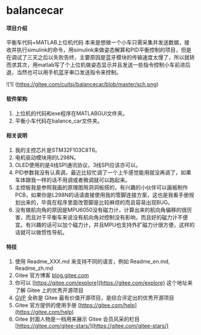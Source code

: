 # balancecar

#### 项目介绍
平衡车代码+MATLAB上位机代码
本来是想做一个小车只需采集并发送数据，接收并执行simulink的命令，用simulink来做姿态解算和PID平衡控制的项目，但是在调试了三天之后以失败告终，主要原因是蓝牙模块的传输速度太慢了，所以就转而求其次，用matlab写了个上位机做姿态显示并且发送一些指令控制小车前进后退，当然也可以用手机蓝牙串口发送指令来控制。

![1] (https://gitee.com/cuitsj/balancecar/blob/master/sch.png)

#### 软件架构
1. 上位机的代码和exe程序在MATLABGUI文件夹。
2. 平衡小车代码在balance_car文件夹。


#### 相关说明

1.  我的主控芯片是STM32F103C8T6。
2.  电机驱动模块用的L298N。
3.  OLED使用的是4线SPI通讯协议，3线SPI应该亦可以。
4.  PID参数我没有认真调，最近比较忙调了一个上午感觉能用就没再调了，如果车体跟我一样的话不用调或者微调就可以跑起来。
5.  主控板我是参照我画的原理图用洞洞板搭的，有兴趣的小伙伴可以画板制作PCB，如果你是L298N的话请直接使用我的管脚连接方案，这也是我看手册规划出来的，毕竟在程序里面改管脚是比较麻烦的而且容易出现BUG。
6.  没有做航向角的原因是MPU6050没有磁力计，计算出来的航向角偏移的很厉害，而且对于平衡车来说没有航向角对控制没有影响，而且好的磁力计不便宜。有兴趣的话可以加个磁力计，并且MPU也支持外扩磁力计很方便，这样的话就可以做惯性导航。



#### 特技

1.  使用 Readme\_XXX.md 来支持不同的语言，例如 Readme\_en.md, Readme\_zh.md
2.  Gitee 官方博客 [blog.gitee.com](https://blog.gitee.com)
3.  你可以 [https://gitee.com/explore](https://gitee.com/explore) 这个地址来了解 Gitee 上的优秀开源项目
4.  [GVP](https://gitee.com/gvp) 全称是 Gitee 最有价值开源项目，是综合评定出的优秀开源项目
5.  Gitee 官方提供的使用手册 [https://gitee.com/help](https://gitee.com/help)
6.  Gitee 封面人物是一档用来展示 Gitee 会员风采的栏目 [https://gitee.com/gitee-stars/](https://gitee.com/gitee-stars/)
